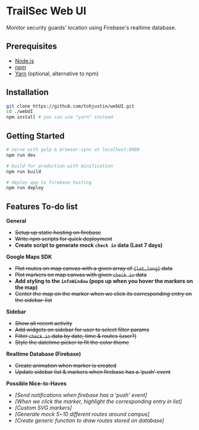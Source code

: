 # TrailSec Web UI

Monitor security guards’ location using Firebase's realtime database.

## Prerequisites

- [Node.js](https://nodejs.org/en/download/)
- [npm](https://docs.npmjs.com/getting-started/installing-node)
- [Yarn](https://yarnpkg.com/en/docs/install#mac-tab) (optional, alternative to npm)

## Installation

``` bash
git clone https://github.com/tohjustin/webUI.git
cd ./webUI
npm install # you can use "yarn" instead
```

## Getting Started

``` bash
# serve with gulp & browser-sync at localhost:8080
npm run dev

# build for production with minification
npm run build

# deploy app to firebase hosting
npm run deploy
```

## Features To-do list

**General**
  - ~~Setup up static hosting on firebase~~
  - ~~Write npm scripts for quick deployment~~
  - **Create script to generate mock `check in` data (Last 7 days)**

**Google Maps SDK**
  - ~~Plot routes on map canvas with a given array of `{lat,long}` data~~
  - ~~Plot markers on map canvas with given `check in` data~~
  - **Add styling to the `infoWindow` (pops up when you hover the markers on the map)**
  - ~~Center the map on the marker when we click its corresponding entry on the sidebar-list~~

**Sidebar**
  - ~~Show all recent activity~~
  - ~~Add widgets on sidebar for user to select filter params~~
  - ~~Filter `check in` data by date, time & routes (user?)~~
  - ~~Style the datetime picker to fit the color theme~~

**Realtime Database (Firebase)**
  - ~~Create animation when marker is created~~
  - ~~Update sidebar list & markers when firebase has a 'push' event~~

**Possible Nice-to-Haves**
  - *[Send notifications when firebase has a 'push' event]*
  - *[When we click the marker, highlight the corresponding entry in list]*
  - *[Custom SVG markers]*
  - *[Generate mock 5~10 different routes around campus]*
  - *[Create generic function to draw routes stored on database]*
